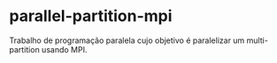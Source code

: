 # parallel-partition-mpi
Trabalho de programação paralela cujo objetivo é paralelizar um multi-partition usando MPI.
